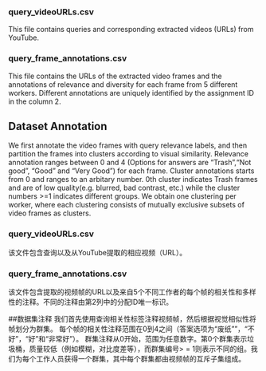 ### query_videoURLs.csv
This file contains queries and corresponding extracted videos (URLs) from YouTube.

### query_frame_annotations.csv
This file contains the URLs of the extracted video frames and the annotations of relevance and diversity for each frame from 5 different workers. Different annotations are uniquely identified by the assignment ID in the column 2.

## Dataset Annotation
We first annotate the video frames with query relevance labels, and then partition the frames into clusters according to visual similarity.
Relevance annotation ranges between 0 and 4 (Options for answers are “Trash”,“Not good”, “Good” and “Very Good”) for each frame.
Cluster annotations starts from 0 and ranges to an arbitary number. 0th cluster indicates Trash frames and are of low quality(e.g. blurred, bad contrast, etc.) while the cluster numbers >=1 indicates different groups. We obtain one clustering per worker, where each clustering consists of mutually exclusive subsets of video frames as clusters.
 
### query_videoURLs.csv
该文件包含查询以及从YouTube提取的相应视频（URL）。

### query_frame_annotations.csv
该文件包含提取的视频帧的URL以及来自5个不同工作者的每个帧的相关性和多样性的注释。不同的注释由第2列中的分配ID唯一标识。

##数据集注释
我们首先使用查询相关性标签注释视频帧，然后根据视觉相似性将帧划分为群集。
每个帧的相关性注释范围在0到4之间（答案选项为“废纸””，“不好”，“好”和“非常好”）。
群集注释从0开始，范围为任意数字。第0个群集表示垃圾桶，质量较低（例如模糊，对比度差等），而群集编号> = 1则表示不同的组。我们为每个工作人员获得一个群集，其中每个群集都由视频帧的互斥子集组成。